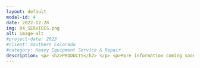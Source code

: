 ```yaml
---
layout: default
modal-id: 4
date: 2022-12-28
img: 04_SERVICES.png
alt: image-alt
#project-date: 2023
#client: Southern Colorado
#category: Heavy Equipment Service & Repair
description: <p> <h2>PRODUCTS</h2> </p> <p>More information coming soon on our available hose and fitting products. Follow us on <a href="https://twitter.com/socoindustrial">Twitter</a> or <a href="https://www.facebook.com/socoindustrial">Facebook</a> to stay up to date.</p> <p> <h2>SERVICES</h2> </p> <p>SOCO Industrial offers 4 primary mobile services to help keep your equipment running. We believe in keeping things simple. That's why we keep our pricing public on our website and in our online store. We charge flat rates for each service offered plus a travel fee if you're in Service Zones 2 or 3.</p> <p> <h3>1) Lube Service</h3> </p> <p>SOCO Industrial offers a variety of lube services for heavy equipment and passenger vehicles; Basic Engine Oil Services, Premium Engine Oil Service, and Hydraulic Oil Services. We can service multiple vehicles or equipment assets in one visit. Limits include 30-gallons of oil per visit maximum, passenger vehicle prices are limited to 3-gallon of engine oil per vehicle and Class 6 - 26,000 LBS GVWR or less, heavy equipment prices are limited to 4-gallons of engine oil per asset, and only one oil type can be dispensed per visit.</p> <p class="text-left"><b>Engine Oil Service</b> </p> <p class="text-left">We show up to your vehicle or equipment and change the engine oil.</p> <p class="text-left"><b>Premium Engine Oil Services include:</b></p> <p class="text-left">- Engine Oil</p> <p class="text-left">- Engine Oil Filter</p> <p class="text-left">- Engine Air Filter(s)</p><p class="text-left">- Cabin Air Filter(s)</p><p class="text-left">- Fuel Filter</p><p class="text-left">- Disposal of used filters/fluids</p> <p class="text-left">- Washer Fluid Top-Off (if applicable)</p><p class="text-left">- Vehicle/Equipment Reset (if applicable)</p>  <p class="text-left">- Windshield Mileage or Hour Sticker</p> <p class="text-left">- Vacuum Cab Floor</p> <p class="text-left">- Maintenance Record Keeping</p> <p class="text-left"><b>Basic Engine Oil Services include:</b></p> <p class="text-left">- Engine Oil</p> <p class="text-left">- Engine Oil Filter</p> <p class="text-left">- Disposal of used filters/fluids</p> <p class="text-left">- Vehicle/Equipment Reset (if applicable)</p>  <p class="text-left">- Windshield Mileage or Hour Sticker</p> <p class="text-left">- Maintenance Record Keeping</p><p class="text-left">Our standard engine oil service choices are 10W30 Conventional, 0W20 Synthetic, or 15W40 Conventional. You can specify your preferred non-standard oil but it might change the service price. There are quantity discounts available for scheduling multiple Premium Engine Oil Services in the same visit.</p> <p class="text-left">Because we operate 24/7 you can schedule Engine Oil Services for your fleet when it works best for your operations.</p> <p class="text-left">Keep your employees focused on doing their job and let SOCO Industrial focus on keeping your passenger vehicles and heavy equipment preventative maintenance consistent.</p> <p class="text-left">Check our <a href="https://socoindustrial.square.site/product/engine-services/4?cs=true&cst=popular">online store</a> for current prices. After paying for your Engine Oil Service, <a href="https://calendly.com/socoindustrial/lubeservice">pick a time on our calendar</a> to schedule your next service.</p> <p class="text-left"><b>Hydraulic Oil Service</b> </p> <p class="text-left">We show up to your job site or place of business and change the hydraulic oil and filters in your heavy equipment.</p> <p class="text-left"><b>Hydraulic Oil Services include:</b></p> <p class="text-left">- Hydraulic Oil</p> <p class="text-left">- Pressure-Side Hydraulic Oil Filter (if applicable)</p> <p class="text-left">- Return-Side Hydraulic Oil Filter</p> <p class="text-left">-Clean Suction Strainer</p> <p class="text-left">- Disposal of used filters/fluids</p> <p class="text-left">- Equipment Reset (if applicable)</p> <p class="text-left">- Windshield Hour Sticker</p> <p class="text-left">- Vacuum Cab Floor</p> <p class="text-left">- Maintenance Record Keeping</p> <p class="text-left">Our standard hydraulic oil choices are AW32 or AW46. You can specify your preferred non-standard oil but it might change the service price. Hydraulic Oil Services are limited to 30-gallons per visit. Pricing varies in 10-gallon increments based on how much oil is needed.</p> <p class="text-left">Because we operate 24/7 you can schedule Hydraulic Oil Services for your fleet when it works best for your operations.</p> <p class="text-left">Keep your employees focused on doing their job and let SOCO Industrial focus on keeping your heavy equipment preventative maintenance consistent.</p> <p class="text-left">Check our <a href="https://socoindustrial.square.site/product/hydraulic-services/5?cp=true&sa=false&sbp=false&q=false&category_id=5">online store</a> for current prices. After paying for your Hydraulic Oil Service, <a href="https://calendly.com/socoindustrial/lubeservice">pick a time on our calendar</a> to schedule your next service.</p> <p> <h3>2) Mechanical Service</h3> <p>If you need a mechanic, SOCO Industrial has the fix. With over 18-years of heavy equipment repair experience, our qualified mechanic can help you troubleshoot problems, identify the root cause, and make the necessary repair. Whether it's a diesel engine, low voltage system, high voltage system, hydraulic, or pneumatic we can help you keep it running.</p> <p>Your equipment operators may be good at using your equipment but repairing it takes a different skill set and level of experience. SOCO Industrial brings a wide selection of tools for troubleshooting and repairs on our mobile truck.</p> <p>Check our <a href="https://socoindustrial.square.site/shop/mechanical-service/7?page=1&limit=60&sort_by=category_order&sort_order=asc">online store</a> for current prices.</p> <p> <h3>3) Fabrication Service</h3> </p> <p>Heavy equipment takes a beating and sometimes oxy/acetylene torching or welding is necessary to keep it in good working order. Whether it's fixing a bent bracket, cutting off damaged material, patching a cracked guard or panel, or fabricating a new mount - SOCO Industrial has a MIG welder and oxy/acetylene torch ready to go if you need it.</p><p> If you're on the job site, you may not have the tools or experience on-hand to keep the project moving forward. We can use our torch to heat and/or cut steel and we can use our welder to weld up to 1/4" steel to make those unexpected repairs so you don't have to stop what you're doing and transport your equipment to a fab shop.</p> <p>Check our <a href="https://socoindustrial.square.site/shop/fabrication-services/6?page=1&limit=60&sort_by=category_order&sort_order=asc">online store</a> for current prices.</p> <p> <h3>4) Hose Crimping Service</h3> <p>More information coming soon on our hose crimping service. Follow us on <a href="https://twitter.com/socoindustrial">Twitter</a> or <a href="https://www.facebook.com/socoindustrial">Facebook</a> to stay up to date.</p>
---
```

